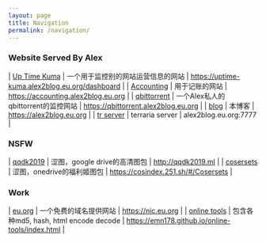 ```yaml
---
layout: page
title: Navigation
permalink: /navigation/
---
```


### Website Served By Alex

| [Up Time Kuma](https://uptime-kuma.alex2blog.eu.org/dashboard) | 一个用于监控别的网站运营信息的网站 | https://uptime-kuma.alex2blog.eu.org/dashboard |
| [Accounting](https://accounting.alex2blog.eu.org) | 用于记账的网站 | https://accounting.alex2blog.eu.org |
| [qbittorrent](https://qbittorrent.alex2blog.eu.org) | 一个Alex私人的qbittorrent的监控网站 | https://qbittorrent.alex2blog.eu.org |
| [blog](https://alex2blog.eu.org) | 本博客 | https://alex2blog.eu.org |
| [tr server](alex2blog.eu.org:7777) | terraria server | alex2blog.eu.org:7777 |

### NSFW

| [qqdk2019](http://qqdk2019.ml) | 涩图，google drive的高清图包 | http://qqdk2019.ml |
| [cosersets](https://cosindex.251.sh/#/Cosersets) | 涩图，onedrive的福利姬图包 | https://cosindex.251.sh/#/Cosersets |


### Work

| [eu.org](https://nic.eu.org) | 一个免费的域名提供网站 | https://nic.eu.org |
| [online tools](https://emn178.github.io/online-tools/index.html) | 包含各种md5, hash, html encode decode | https://emn178.github.io/online-tools/index.html |
